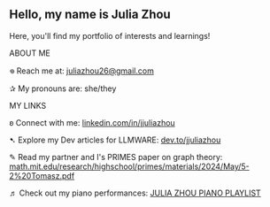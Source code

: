 ## Hello, my name is Julia Zhou

Here, you'll find my portfolio of interests and learnings!

ABOUT ME

𖦹 Reach me at: juliazhou26@gmail.com

✰ My pronouns are: she/they

MY LINKS

ʚ Connect with me: [linkedin.com/in/jjuliazhou](https://www.linkedin.com/in/jjuliazhou/)

➷ Explore my Dev articles for LLMWARE: [dev.to/jjuliazhou](https://dev.to/jjuliazhou)

✎ Read my partner and I's PRIMES paper on graph theory: [math.mit.edu/research/highschool/primes/materials/2024/May/5-2%20Tomasz.pdf](https://math.mit.edu/research/highschool/primes/materials/2024/May/5-2%20Tomasz.pdf)

♬ Check out my piano performances: [JULIA ZHOU PIANO PLAYLIST](https://youtube.com/playlist?list=PLXCgejH6jijHoR2DGIjuIWeolBEGt3nvx&si=J9a7UBznS3otMuQQ)
